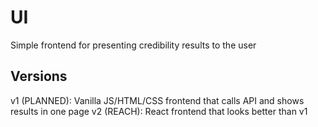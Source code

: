 # UI

Simple frontend for presenting credibility results to the user

## Versions

v1 (PLANNED): Vanilla JS/HTML/CSS frontend that calls API and shows results in one page
v2 (REACH): React frontend that looks better than v1